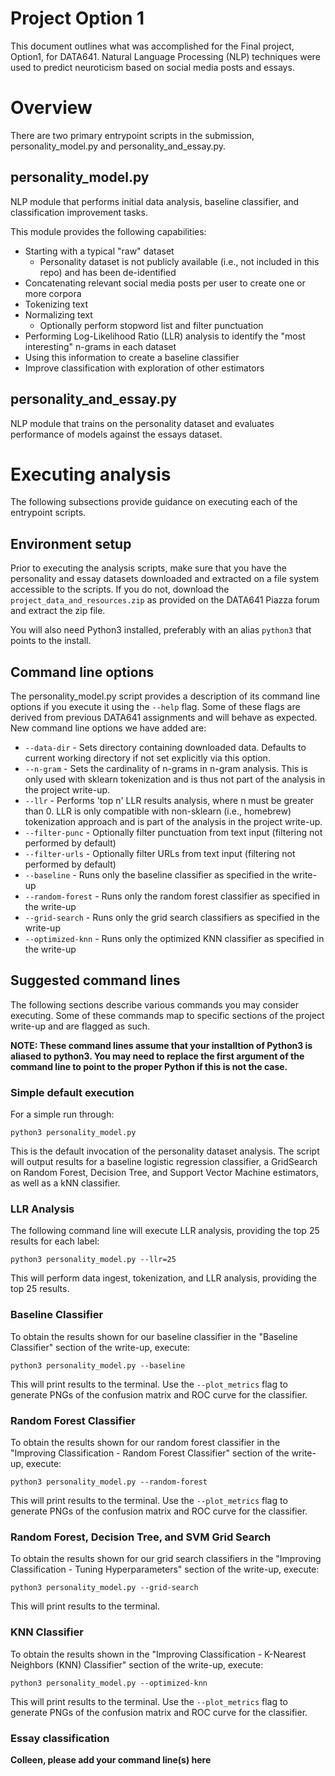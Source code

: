 # Project Option 1
This document outlines what was accomplished for the Final project, Option1, for DATA641. Natural Language Processing (NLP) techniques were used to predict neuroticism based on social media posts and essays.

# Overview
There are two primary entrypoint scripts in the submission, personality_model.py and personality_and_essay.py.

## personality_model.py

NLP module that performs initial data analysis, baseline classifier, and classification improvement tasks.

This module provides the following capabilities:
  - Starting with a typical "raw" dataset
    - Personality dataset is not publicly available (i.e., not included in this repo) and has been de-identified
  - Concatenating relevant social media posts per user to create one or more corpora
  - Tokenizing text
  - Normalizing text
    - Optionally perform stopword list and filter punctuation
  - Performing Log-Likelihood Ratio (LLR) analysis to identify the "most interesting" n-grams in each dataset
  - Using this information to create a baseline classifier
  - Improve classification with exploration of other estimators 

## personality_and_essay.py

NLP module that trains on the personality dataset and evaluates performance of models against the essays dataset.

# Executing analysis

The following subsections provide guidance on executing each of the entrypoint scripts.

## Environment setup

Prior to executing the analysis scripts, make sure that you have the personality and essay datasets downloaded and extracted on a file system accessible to the scripts. If you do not, download the `project_data_and_resources.zip` as provided on the DATA641 Piazza forum and extract the zip file.

You will also need Python3 installed, preferably with an alias `python3` that points to the install.

## Command line options

The personality_model.py script provides a description of its command line options if you execute it using the `--help` flag. Some of these flags are derived from previous DATA641 assignments and will behave as expected. New command line options we have added are:
  * `--data-dir` - Sets directory containing downloaded data. Defaults to current working directory if not set explicitly via this option.
  * `--n-gram` - Sets the cardinality of n-grams in n-gram analysis. This is only used with sklearn tokenization and is thus not part of the analysis in the project write-up.
  * `--llr` - Performs 'top n' LLR results analysis, where n must be greater than 0. LLR is only compatible with non-sklearn (i.e., homebrew) tokenization approach and is part of the analysis in the project write-up.
  * `--filter-punc` - Optionally filter punctuation from text input (filtering not performed by default)
  * `--filter-urls` - Optionally filter URLs from text input (filtering not performed by default)
  * `--baseline` - Runs only the baseline classifier as specified in the write-up
  * `--random-forest` - Runs only the random forest classifier as specified in the write-up
  * `--grid-search` - Runs only the grid search classifiers as specified in the write-up
  * `--optimized-knn` - Runs only the optimized KNN classifier as specified in the write-up

## Suggested command lines

The following sections describe various commands you may consider executing. Some of these commands map to specific sections of the project write-up and are flagged as such.

__NOTE: These command lines assume that your installtion of Python3 is aliased to python3. You may need to replace the first argument of the command line to point to the proper Python if this is not the case.__

### Simple default execution

For a simple run through:

    python3 personality_model.py

This is the default invocation of the personality dataset analysis. The script will output results for a baseline logistic regression classifier, a GridSearch on Random Forest, Decision Tree, and Support Vector Machine estimators, as well as a kNN classifier.

### LLR Analysis

The following command line will execute LLR analysis, providing the top 25 results for each label:

    python3 personality_model.py --llr=25

This will perform data ingest, tokenization, and LLR analysis, providing the top 25 results.

### Baseline Classifier

To obtain the results shown for our baseline classifier in the "Baseline Classifier" section of the write-up, execute:

    python3 personality_model.py --baseline

This will print results to the terminal. Use the `--plot_metrics` flag to generate PNGs of the confusion matrix and ROC curve for the classifier.

### Random Forest Classifier

To obtain the results shown for our random forest classifier in the "Improving Classification - Random Forest Classifier" section of the write-up, execute:

    python3 personality_model.py --random-forest

This will print results to the terminal. Use the `--plot_metrics` flag to generate PNGs of the confusion matrix and ROC curve for the classifier.

### Random Forest, Decision Tree, and SVM Grid Search

To obtain the results shown for our grid search classifiers in the "Improving Classification - Tuning Hyperparameters" section of the write-up, execute:

    python3 personality_model.py --grid-search

This will print results to the terminal.

### KNN Classifier

To obtain the results shown in the "Improving Classification - K-Nearest Neighbors (KNN) Classifier" section of the write-up, execute:

    python3 personality_model.py --optimized-knn

This will print results to the terminal. Use the `--plot_metrics` flag to generate PNGs of the confusion matrix and ROC curve for the classifier.

### Essay classification

__Colleen, please add your command line(s) here__
